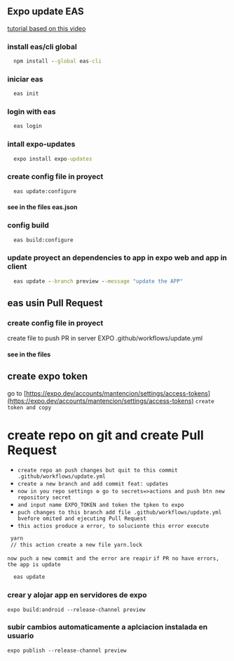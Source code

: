 ## Expo update EAS
[tutorial based on this video](https://www.youtube.com/watch?v=2ICOVstF6rU&t=14s)

### install eas/cli global 
```cmd
  npm install --global eas-cli
```

### iniciar eas
```cmd
  eas init
```

### login with eas
```cmd
  eas login
```

### intall expo-updates
```cmd
  expo install expo-updates
```

### create config file in proyect
```cmd
  eas update:configure
```
#### see in the files eas.json

### config build
```cmd
  eas build:configure
```

### update proyect an dependencies to app in expo web and app in client
```cmd
  eas update --branch preview --message "update the APP"
```

## eas usin Pull Request
### create config file in proyect
create file to push PR in server EXPO
.github/workflows/update.yml 
#### see in the files

## create expo token
go to [https://expo.dev/accounts/mantencion/settings/access-tokens](https://expo.dev/accounts/mantencion/settings/access-tokens)
`create token and copy`

# create repo on git and create Pull Request
- `create repo an push changes but quit to this commit .github/workflows/update.yml`
- `create a new branch and add commit feat: updates`
- `now in you repo settings ⚙ go to secrets=>actions and push btn new repository secret`
- `and input name EXPO_TOKEN and token the tpken to expo`
- `puch changes to this branch add file .github/workflows/update.yml bvefore omited and ejecuting Pull Request`
- `this actios produce a error, to solucionte this error execute`
```cmd
 yarn
 // this action create a new file yarn.lock
```
`now puch a new commit and the error are reapir`
`if PR no have errors, the app is update`


```cmd
  eas update
```



### crear y alojar app en servidores de expo
```
expo build:android --release-channel preview
```
### subir cambios automaticamente a aplciacion instalada en usuario
```
expo publish --release-channel preview   
```